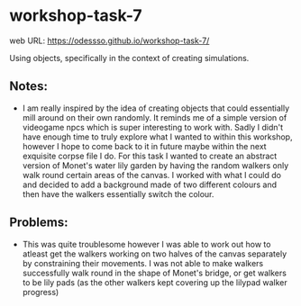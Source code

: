 # workshop-task-7

web URL: https://odessso.github.io/workshop-task-7/

Using objects, specifically in the context of creating simulations.

## Notes:
- I am really inspired by the idea of creating objects that could essentially mill around on their own randomly. It reminds me of a simple version of videogame npcs which is super interesting to work with. Sadly I didn't have enough time to truly explore what I wanted to within this workshop, however I hope to come back to it in future maybe within the next exquisite corpse file I do. For this task I wanted to create an abstract version of Monet's water lily garden by having the random walkers only walk round certain areas of the canvas. I worked with what I could do and decided to add a background made of two different colours and then have the walkers essentially switch the colour.

## Problems:
- This was quite troublesome however I was able to work out how to atleast get the walkers working on two halves of the canvas separately by constraining their movements. I was not able to make walkers successfully walk round in the shape of Monet's bridge, or get walkers to be lily pads (as the other walkers kept covering up the lilypad walker progress)
